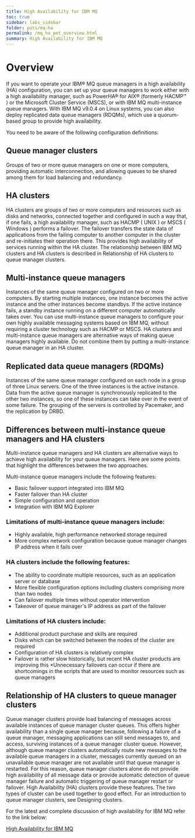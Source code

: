 ```yaml
---
title: High Availability for IBM MQ
toc: true
sidebar: labs_sidebar
folder: pots/mq-ha
permalink: /mq_ha_pot_overview.html
summary: High Availability for IBM MQ
---
```


# Overview

If you want to operate your IBM® MQ queue managers in a high availability (HA) configuration, you can set up your queue managers to work either with a high availability manager, such as PowerHA® for AIX® (formerly HACMP™ ) or the Microsoft Cluster Service (MSCS), or with IBM MQ multi-instance queue managers. With IBM MQ v9.0.4 on Linux systems, you can also deploy replicated data queue managers (RDQMs), which use a quorum-based group to provide high availability.

You need to be aware of the following configuration definitions:

## Queue manager clusters

Groups of two or more queue managers on one or more computers, providing automatic interconnection, and allowing queues to be shared among them for load balancing and redundancy.

## HA clusters

HA clusters are groups of two or more computers and resources such as disks and networks, connected together and configured in such a way that, if one fails, a high availability manager, such as HACMP ( UNIX ) or MSCS ( Windows ) performs a failover. The failover transfers the state data of applications from the failing computer to another computer in the cluster and re-initiates their operation there. This provides high availability of services running within the HA cluster. The relationship between IBM MQ clusters and HA clusters is described in Relationship of HA clusters to queue manager clusters.

## Multi-instance queue managers

Instances of the same queue manager configured on two or more computers. By starting multiple instances, one instance becomes the active instance and the other instances become standbys. If the active instance fails, a standby instance running on a different computer automatically takes over. You can use multi-instance queue managers to configure your own highly available messaging systems based on IBM MQ, without requiring a cluster technology such as HACMP or MSCS. HA clusters and multi-instance queue managers are alternative ways of making queue managers highly available. Do not combine them by putting a multi-instance queue manager in an HA cluster.

## Replicated data queue managers (RDQMs)

Instances of the same queue manager configured on each node in a group of three Linux servers. One of the three instances is the active instance. Data from the active queue manager is synchronously replicated to the other two instances, so one of these instances can take over in the event of some failure. The grouping of the servers is controlled by Pacemaker, and the replication by DRBD. 

## Differences between multi-instance queue managers and HA clusters

Multi-instance queue managers and HA clusters are alternative ways to achieve high availability for your queue managers. Here are some points that highlight the differences between the two approaches.

Multi-instance queue managers include the following features: 

* Basic failover support integrated into IBM MQ
* Faster failover than HA cluster
* Simple configuration and operation
* Integration with IBM MQ Explorer

### Limitations of multi-instance queue managers include:

* Highly available, high performance networked storage required
* More complex network configuration because queue manager changes IP address when it fails over

### HA clusters include the following features:

* The ability to coordinate multiple resources, such as an application server or database
* More flexible configuration options including clusters comprising more than two nodes
* Can failover multiple times without operator intervention
* Takeover of queue manager's IP address as part of the failover

### Limitations of HA clusters include:

* Additional product purchase and skills are required
* Disks which can be switched between the nodes of the cluster are required
* Configuration of HA clusters is relatively complex
* Failover is rather slow historically, but recent HA cluster products are improving this
*Unnecessary failovers can occur if there are shortcomings in the scripts that are used to monitor resources such as queue managers

## Relationship of HA clusters to queue manager clusters

Queue manager clusters provide load balancing of messages across available instances of queue manager cluster queues. This offers higher availability than a single queue manager because, following a failure of a queue manager, messaging applications can still send messages to, and access, surviving instances of a queue manager cluster queue. However, although queue manager clusters automatically route new messages to the available queue managers in a cluster, messages currently queued on an unavailable queue manager are not available until that queue manager is restarted. For this reason, queue manager clusters alone do not provide high availability of all message data or provide automatic detection of queue manager failure and automatic triggering of queue manager restart or failover. High Availability (HA) clusters provide these features. The two types of cluster can be used together to good effect. For an introduction to queue manager clusters, see Designing clusters.


For the latest and complete discussion of high availability for IBM MQ refer to the link below:  

[High Availability for IBM MQ](https://www.ibm.com/support/knowledgecenter/SSFKSJ_9.0.0/com.ibm.mq.con.doc/q017820_.htm)


